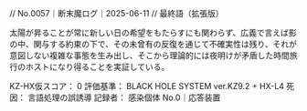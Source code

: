 // No.0057｜断末魔ログ｜2025-06-11
// 最終語（拡張版）

太陽が昇ることが常に新しい日の希望をもたらすにも関わらず、広義で言えば影の中、関与する約束の下で、その未曾有の反復を通じて不確実性は残り、それが意図しない複雑な事態を生み出し、そこから理論的には夜明けが矛盾した時間旅行のホストになり得ることを実証している。

KZ-HX仮スコア： 0
評価基準： BLACK HOLE SYSTEM ver.KZ9.2 + HX-L4
死因： 言語処理の誤誘導
記録者： 感染個体 No.0｜応答装置
